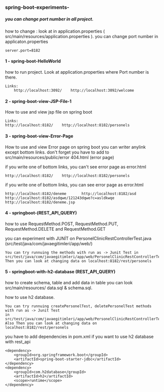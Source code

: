 ### spring-boot-experiments-

##### you can change port number in all project. 
how to change : look at in application.properties ( src/main/resources/application.properties ). you can change port number in applicaton.properties
``` 
server.port=8182
``` 

#### 1 - spring-boot-HelloWorld
how to run project. Look at application.properties where Port number is there. 
``` 
Links: 
    http://localhost:3092/    http://localhost:3092/welcome
```
#### 2 - spring-boot-view-JSP-File-1
How to use and view jsp file on spring boot
``` 
Links: 
http://localhost:8182/    http://localhost:8182/personels
```
#### 3 - spring-boot-view-Error-Page
How to use and view Error page on spring boot
you can writer anylink  except bottom links. don't forget you have to add to src/main/resources/public/error 404.html (error page)  

if you write one of bottom links, you can't see error page as error.html
``` 
http://localhost:8182/    http://localhost:8182/personels
``` 
if you write one of bottom links, you can see error page as error.html
``` 
http://localhost:8182/deneme       http://localhost:8182/asd        
http://localhost:8182/asdqwe/121243dqwe?c=asldkwqe     http://localhost:8182/deneme.jsp
```

#### 4 - springboot-(REST_API_QUERY)
how to use RequestMethod.POST, RequestMethod.PUT, RequestMethod.DELETE and RequestMethod.GET

you can experiment  with JUNİT on PersonelClinicRestControllerTest.java  (src/test/java/com/javaegitimleri/app/web/) 
```   
You can try runnuing the methods with run as -> Junit Test in src/test/java/com/javaegitimleri/app/web/PersonelClinicRestControllerTest.java. 
Then you can look at changing data on localhost:8182/rest/personels
``` 

#### 5 - springboot-with-h2-database (REST_API_QUERY) 
how to create schema, table and add data in table you can look src/main/resources/ data.sql & schema.sql.

how to use h2 database.
```  
You can try runnuing createPersonelTest, deletePersonelTest methods with run as -> Junit Test 
in src/test/java/com/javaegitimleri/app/web/PersonelClinicRestControllerTest.java. 
Also Then you can look at changing data on localhost:8182/rest/personels
``` 
you have to add dependencies in pom.xml if you want to use h2 database with rest_api

``` 
<dependency>
    <groupId>org.springframework.boot</groupId>
    <artifactId>spring-boot-starter-jdbc</artifactId>
</dependency>
<dependency>
    <groupId>com.h2database</groupId>
    <artifactId>h2</artifactId>
    <scope>runtime</scope>
</dependency>
``` 
